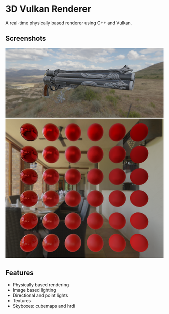 # 3D Vulkan Renderer
A real-time physically based renderer using C++ and Vulkan.


## Screenshots
![Cerberus](screenshots/cerberus.png)
![Spheres](screenshots/spheres.png)

## Features
* Physically based rendering
* Image based lighting
* Directional and point lights
* Textures
* Skyboxes: cubemaps and hrdi
